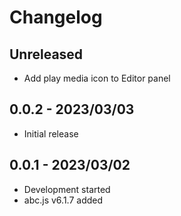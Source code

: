 # Changelog

## Unreleased
- Add play media icon to Editor panel

## 0.0.2 - 2023/03/03
- Initial release

## 0.0.1 - 2023/03/02
- Development started
- abc.js v6.1.7 added
